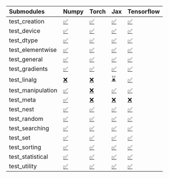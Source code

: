 | Submodules        | Numpy                                                                                                                           | Torch                                                                                                                           | Jax                                                                                                                             | Tensorflow                                                                                                                      |
|:------------------|:--------------------------------------------------------------------------------------------------------------------------------|:--------------------------------------------------------------------------------------------------------------------------------|:--------------------------------------------------------------------------------------------------------------------------------|:--------------------------------------------------------------------------------------------------------------------------------|
| test_creation     | <a href="https://github.com/unifyai/ivy/runs/7831653623?check_suite_focus=true" rel="noopener noreferrer" target="_blank">✅</a> | <a href="https://github.com/unifyai/ivy/runs/7831654559?check_suite_focus=true" rel="noopener noreferrer" target="_blank">✅</a> | <a href="https://github.com/unifyai/ivy/runs/7831655427?check_suite_focus=true" rel="noopener noreferrer" target="_blank">✅</a> | <a href="https://github.com/unifyai/ivy/runs/7831656445?check_suite_focus=true" rel="noopener noreferrer" target="_blank">✅</a> |
| test_device       | <a href="https://github.com/unifyai/ivy/runs/7831653667?check_suite_focus=true" rel="noopener noreferrer" target="_blank">✅</a> | <a href="https://github.com/unifyai/ivy/runs/7831654641?check_suite_focus=true" rel="noopener noreferrer" target="_blank">✅</a> | <a href="https://github.com/unifyai/ivy/runs/7831655472?check_suite_focus=true" rel="noopener noreferrer" target="_blank">✅</a> | <a href="https://github.com/unifyai/ivy/runs/7831656495?check_suite_focus=true" rel="noopener noreferrer" target="_blank">✅</a> |
| test_dtype        | <a href="https://github.com/unifyai/ivy/runs/7831653739?check_suite_focus=true" rel="noopener noreferrer" target="_blank">✅</a> | <a href="https://github.com/unifyai/ivy/runs/7831654706?check_suite_focus=true" rel="noopener noreferrer" target="_blank">✅</a> | <a href="https://github.com/unifyai/ivy/runs/7831655566?check_suite_focus=true" rel="noopener noreferrer" target="_blank">✅</a> | <a href="https://github.com/unifyai/ivy/runs/7831656570?check_suite_focus=true" rel="noopener noreferrer" target="_blank">✅</a> |
| test_elementwise  | <a href="https://github.com/unifyai/ivy/runs/7831653796?check_suite_focus=true" rel="noopener noreferrer" target="_blank">✅</a> | <a href="https://github.com/unifyai/ivy/runs/7831654762?check_suite_focus=true" rel="noopener noreferrer" target="_blank">✅</a> | <a href="https://github.com/unifyai/ivy/runs/7831655649?check_suite_focus=true" rel="noopener noreferrer" target="_blank">✅</a> | <a href="https://github.com/unifyai/ivy/runs/7831656620?check_suite_focus=true" rel="noopener noreferrer" target="_blank">✅</a> |
| test_general      | <a href="https://github.com/unifyai/ivy/runs/7831653858?check_suite_focus=true" rel="noopener noreferrer" target="_blank">✅</a> | <a href="https://github.com/unifyai/ivy/runs/7831654802?check_suite_focus=true" rel="noopener noreferrer" target="_blank">✅</a> | <a href="https://github.com/unifyai/ivy/runs/7831655734?check_suite_focus=true" rel="noopener noreferrer" target="_blank">✅</a> | <a href="https://github.com/unifyai/ivy/runs/7831656671?check_suite_focus=true" rel="noopener noreferrer" target="_blank">✅</a> |
| test_gradients    | <a href="https://github.com/unifyai/ivy/runs/7831653901?check_suite_focus=true" rel="noopener noreferrer" target="_blank">✅</a> | <a href="https://github.com/unifyai/ivy/runs/7831654842?check_suite_focus=true" rel="noopener noreferrer" target="_blank">✅</a> | <a href="https://github.com/unifyai/ivy/runs/7831655786?check_suite_focus=true" rel="noopener noreferrer" target="_blank">✅</a> | <a href="https://github.com/unifyai/ivy/runs/7831656709?check_suite_focus=true" rel="noopener noreferrer" target="_blank">✅</a> |
| test_linalg       | <a href="https://github.com/unifyai/ivy/runs/7831653952?check_suite_focus=true" rel="noopener noreferrer" target="_blank">❌</a> | <a href="https://github.com/unifyai/ivy/runs/7831654891?check_suite_focus=true" rel="noopener noreferrer" target="_blank">❌</a> | <a href="https://github.com/unifyai/ivy/runs/7831655842?check_suite_focus=true" rel="noopener noreferrer" target="_blank">⌛</a> | <a href="https://github.com/unifyai/ivy/runs/7831656753?check_suite_focus=true" rel="noopener noreferrer" target="_blank">✅</a> |
| test_manipulation | <a href="https://github.com/unifyai/ivy/runs/7831654011?check_suite_focus=true" rel="noopener noreferrer" target="_blank">✅</a> | <a href="https://github.com/unifyai/ivy/runs/7831654937?check_suite_focus=true" rel="noopener noreferrer" target="_blank">❌</a> | <a href="https://github.com/unifyai/ivy/runs/7831655909?check_suite_focus=true" rel="noopener noreferrer" target="_blank">✅</a> | <a href="https://github.com/unifyai/ivy/runs/7831656790?check_suite_focus=true" rel="noopener noreferrer" target="_blank">✅</a> |
| test_meta         | <a href="https://github.com/unifyai/ivy/runs/7831654072?check_suite_focus=true" rel="noopener noreferrer" target="_blank">✅</a> | <a href="https://github.com/unifyai/ivy/runs/7831655004?check_suite_focus=true" rel="noopener noreferrer" target="_blank">❌</a> | <a href="https://github.com/unifyai/ivy/runs/7831655974?check_suite_focus=true" rel="noopener noreferrer" target="_blank">❌</a> | <a href="https://github.com/unifyai/ivy/runs/7831656836?check_suite_focus=true" rel="noopener noreferrer" target="_blank">❌</a> |
| test_nest         | <a href="https://github.com/unifyai/ivy/runs/7831654135?check_suite_focus=true" rel="noopener noreferrer" target="_blank">✅</a> | <a href="https://github.com/unifyai/ivy/runs/7831655049?check_suite_focus=true" rel="noopener noreferrer" target="_blank">✅</a> | <a href="https://github.com/unifyai/ivy/runs/7831656040?check_suite_focus=true" rel="noopener noreferrer" target="_blank">✅</a> | <a href="https://github.com/unifyai/ivy/runs/7831656884?check_suite_focus=true" rel="noopener noreferrer" target="_blank">✅</a> |
| test_random       | <a href="https://github.com/unifyai/ivy/runs/7831654187?check_suite_focus=true" rel="noopener noreferrer" target="_blank">✅</a> | <a href="https://github.com/unifyai/ivy/runs/7831655094?check_suite_focus=true" rel="noopener noreferrer" target="_blank">✅</a> | <a href="https://github.com/unifyai/ivy/runs/7831656094?check_suite_focus=true" rel="noopener noreferrer" target="_blank">✅</a> | <a href="https://github.com/unifyai/ivy/runs/7831656924?check_suite_focus=true" rel="noopener noreferrer" target="_blank">✅</a> |
| test_searching    | <a href="https://github.com/unifyai/ivy/runs/7831654238?check_suite_focus=true" rel="noopener noreferrer" target="_blank">✅</a> | <a href="https://github.com/unifyai/ivy/runs/7831655143?check_suite_focus=true" rel="noopener noreferrer" target="_blank">✅</a> | <a href="https://github.com/unifyai/ivy/runs/7831656155?check_suite_focus=true" rel="noopener noreferrer" target="_blank">✅</a> | <a href="https://github.com/unifyai/ivy/runs/7831656967?check_suite_focus=true" rel="noopener noreferrer" target="_blank">✅</a> |
| test_set          | <a href="https://github.com/unifyai/ivy/runs/7831654291?check_suite_focus=true" rel="noopener noreferrer" target="_blank">✅</a> | <a href="https://github.com/unifyai/ivy/runs/7831655190?check_suite_focus=true" rel="noopener noreferrer" target="_blank">✅</a> | <a href="https://github.com/unifyai/ivy/runs/7831656195?check_suite_focus=true" rel="noopener noreferrer" target="_blank">✅</a> | <a href="https://github.com/unifyai/ivy/runs/7831657005?check_suite_focus=true" rel="noopener noreferrer" target="_blank">✅</a> |
| test_sorting      | <a href="https://github.com/unifyai/ivy/runs/7831654343?check_suite_focus=true" rel="noopener noreferrer" target="_blank">✅</a> | <a href="https://github.com/unifyai/ivy/runs/7831655255?check_suite_focus=true" rel="noopener noreferrer" target="_blank">✅</a> | <a href="https://github.com/unifyai/ivy/runs/7831656246?check_suite_focus=true" rel="noopener noreferrer" target="_blank">✅</a> | <a href="https://github.com/unifyai/ivy/runs/7831657044?check_suite_focus=true" rel="noopener noreferrer" target="_blank">✅</a> |
| test_statistical  | <a href="https://github.com/unifyai/ivy/runs/7831654408?check_suite_focus=true" rel="noopener noreferrer" target="_blank">✅</a> | <a href="https://github.com/unifyai/ivy/runs/7831655310?check_suite_focus=true" rel="noopener noreferrer" target="_blank">✅</a> | <a href="https://github.com/unifyai/ivy/runs/7831656317?check_suite_focus=true" rel="noopener noreferrer" target="_blank">✅</a> | <a href="https://github.com/unifyai/ivy/runs/7831657091?check_suite_focus=true" rel="noopener noreferrer" target="_blank">✅</a> |
| test_utility      | <a href="https://github.com/unifyai/ivy/runs/7831654490?check_suite_focus=true" rel="noopener noreferrer" target="_blank">✅</a> | <a href="https://github.com/unifyai/ivy/runs/7831655364?check_suite_focus=true" rel="noopener noreferrer" target="_blank">✅</a> | <a href="https://github.com/unifyai/ivy/runs/7831656373?check_suite_focus=true" rel="noopener noreferrer" target="_blank">✅</a> | <a href="https://github.com/unifyai/ivy/runs/7831657134?check_suite_focus=true" rel="noopener noreferrer" target="_blank">✅</a> |